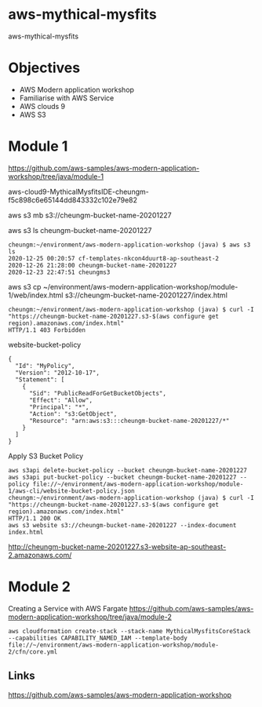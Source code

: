 # aws-mythical-mysfits
aws-mythical-mysfits

# Objectives
-  AWS Modern application workshop
- Familiarise with AWS Service
- AWS clouds 9
- AWS S3 


# Module 1
https://github.com/aws-samples/aws-modern-application-workshop/tree/java/module-1

aws-cloud9-MythicalMysfitsIDE-cheungm-f5c898c6e65144dd843332c102e79e82

aws s3 mb s3://cheungm-bucket-name-20201227

aws s3 ls cheungm-bucket-name-20201227

```
cheungm:~/environment/aws-modern-application-workshop (java) $ aws s3 ls  
2020-12-25 00:20:57 cf-templates-nkcon4duurt8-ap-southeast-2
2020-12-26 21:28:00 cheungm-bucket-name-20201227
2020-12-23 22:47:51 cheungms3
```


aws s3 cp ~/environment/aws-modern-application-workshop/module-1/web/index.html s3://cheungm-bucket-name-20201227/index.html

```
cheungm:~/environment/aws-modern-application-workshop (java) $ curl -I "https://cheungm-bucket-name-20201227.s3-$(aws configure get region).amazonaws.com/index.html"
HTTP/1.1 403 Forbidden
```

website-bucket-policy
```
{
  "Id": "MyPolicy",
  "Version": "2012-10-17",
  "Statement": [
    {
      "Sid": "PublicReadForGetBucketObjects",
      "Effect": "Allow",
      "Principal": "*",
      "Action": "s3:GetObject",
      "Resource": "arn:aws:s3:::cheungm-bucket-name-20201227/*"
    }
  ]
}
```

Apply S3 Bucket Policy
```
aws s3api delete-bucket-policy --bucket cheungm-bucket-name-20201227
aws s3api put-bucket-policy --bucket cheungm-bucket-name-20201227 --policy file://~/environment/aws-modern-application-workshop/module-1/aws-cli/website-bucket-policy.json
cheungm:~/environment/aws-modern-application-workshop (java) $ curl -I "https://cheungm-bucket-name-20201227.s3-$(aws configure get region).amazonaws.com/index.html"
HTTP/1.1 200 OK
aws s3 website s3://cheungm-bucket-name-20201227 --index-document index.html
```

http://cheungm-bucket-name-20201227.s3-website-ap-southeast-2.amazonaws.com/


# Module 2
Creating a Service with AWS Fargate
https://github.com/aws-samples/aws-modern-application-workshop/tree/java/module-2

```
aws cloudformation create-stack --stack-name MythicalMysfitsCoreStack --capabilities CAPABILITY_NAMED_IAM --template-body file://~/environment/aws-modern-application-workshop/module-2/cfn/core.yml   
```

## Links
https://github.com/aws-samples/aws-modern-application-workshop
